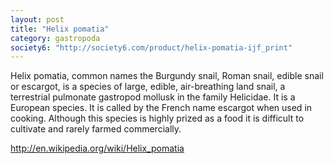 ```yaml
---
layout: post
title: "Helix pomatia"
category: gastropoda
society6: "http://society6.com/product/helix-pomatia-ijf_print"
---
```


Helix pomatia, common names the Burgundy snail, Roman snail, edible snail or escargot, is a species of large, edible, air-breathing land snail, a terrestrial pulmonate gastropod mollusk in the family Helicidae. It is a European species. It is called by the French name escargot when used in cooking. Although this species is highly prized as a food it is difficult to cultivate and rarely farmed commercially.

<http://en.wikipedia.org/wiki/Helix_pomatia>
